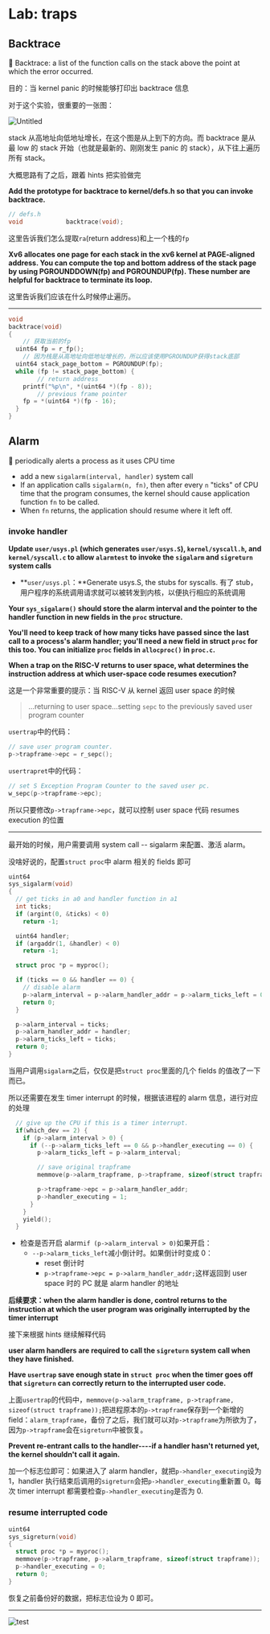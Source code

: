 # Lab: traps

## Backtrace

<aside> 📌 Backtrace: a list of the function calls on the stack above the point at which the error occurred.

</aside>

目的：当 kernel panic 的时候能够打印出 backtrace 信息

对于这个实验，很重要的一张图：

![Untitled](img/Untitled.png)

stack 从高地址向低地址增长，在这个图是从上到下的方向。而 backtrace 是从最 low 的 stack 开始（也就是最新的、刚刚发生 panic 的 stack），从下往上遍历所有 stack。

大概思路有了之后，跟着 hints 把实验做完

**Add the prototype for backtrace to kernel/defs.h so that you can invoke backtrace.**

```c
// defs.h
void            backtrace(void);
```

这里告诉我们怎么提取`ra`(return address)和上一个栈的`fp`

**Xv6 allocates one page for each stack in the xv6 kernel at PAGE-aligned address. You can compute the top and bottom address of the stack page by using PGROUNDDOWN(fp) and PGROUNDUP(fp). These number are helpful for backtrace to terminate its loop.**

这里告诉我们应该在什么时候停止遍历。

---

```c
void
backtrace(void)
{
	// 获取当前的fp
  uint64 fp = r_fp();
	// 因为栈是从高地址向低地址增长的，所以应该使用PGROUNDUP获得stack底部
  uint64 stack_page_bottom = PGROUNDUP(fp);
  while (fp != stack_page_bottom) {
		// return address
    printf("%p\n", *(uint64 *)(fp - 8));
		// previous frame pointer
    fp = *(uint64 *)(fp - 16);
  }
}
```

## Alarm

<aside>
📌 periodically alerts a process as it uses CPU time

</aside>

- add a new `sigalarm(interval, handler)` system call
- If an application calls `sigalarm(n, fn)`, then after every `n` "ticks" of CPU time that the program consumes, the kernel should cause application function `fn` to be called.
- When `fn` returns, the application should resume where it left off.

### **invoke handler**

**Update `user/usys.pl` (which generates `user/usys.S`), `kernel/syscall.h`, and `kernel/syscall.c` to allow `alarmtest` to invoke the `sigalarm` and `sigreturn` system calls**

- **`user/usys.pl`：**Generate usys.S, the stubs for syscalls. 有了 stub，用户程序的系统调用请求就可以被转发到内核，以便执行相应的系统调用

**Your `sys_sigalarm()` should store the alarm interval and the pointer to the handler function in new fields in the `proc` structure.**

**You'll need to keep track of how many ticks have passed since the last call to a process's alarm handler; you'll need a new field in struct `proc` for this too. You can initialize `proc` fields in `allocproc()` in `proc.c`.**

**When a trap on the RISC-V returns to user space, what determines the instruction address at which user-space code resumes execution?**

这是一个非常重要的提示：当 RISC-V 从 kernel 返回 user space 的时候

> …returning to user space…setting `sepc` to the previously saved user program counter

`usertrap`中的代码：

```c
// save user program counter.
p->trapframe->epc = r_sepc();
```

`usertrapret`中的代码：

```c
// set S Exception Program Counter to the saved user pc.
w_sepc(p->trapframe->epc);
```

所以只要修改`p->trapframe->epc`，就可以控制 user space 代码 resumes execution 的位置

---

最开始的时候，用户需要调用 system call -- sigalarm 来配置、激活 alarm。

没啥好说的，配置`struct proc`中 alarm 相关的 fields 即可

```c title="sysproc.c, sys_sigalarm"
uint64
sys_sigalarm(void)
{
  // get ticks in a0 and handler function in a1
  int ticks;
  if (argint(0, &ticks) < 0)
    return -1;

  uint64 handler;
  if (argaddr(1, &handler) < 0)
    return -1;

  struct proc *p = myproc();

  if (ticks == 0 && handler == 0) {
    // disable alarm
    p->alarm_interval = p->alarm_handler_addr = p->alarm_ticks_left = 0;
    return 0;
  }

  p->alarm_interval = ticks;
  p->alarm_handler_addr = handler;
  p->alarm_ticks_left = ticks;
  return 0;
}
```

当用户调用`sigalarm`之后，仅仅是把`struct proc`里面的几个 fields 的值改了一下而已。

所以还需要在发生 timer interrupt 的时候，根据该进程的 alarm 信息，进行对应的处理

```c title="kernel/trap.c, usertrap"
  // give up the CPU if this is a timer interrupt.
  if(which_dev == 2) {
    if (p->alarm_interval > 0) {
      if (--p->alarm_ticks_left == 0 && p->handler_executing == 0) {
        p->alarm_ticks_left = p->alarm_interval;

        // save original trapframe
        memmove(p->alarm_trapframe, p->trapframe, sizeof(struct trapframe));

        p->trapframe->epc = p->alarm_handler_addr;
        p->handler_executing = 1;
      }
    }
    yield();
  }
```

- 检查是否开启 alarm`if (p->alarm_interval > 0)`如果开启：
  - `--p->alarm_ticks_left`减小倒计时。如果倒计时变成 0：
    - reset 倒计时
    - `p->trapframe->epc = p->alarm_handler_addr;`这样返回到 user space 时的 PC 就是 alarm handler 的地址

**后续要求：when the alarm handler is done, control returns to the instruction at which the user program was originally interrupted by the timer interrupt**

接下来根据 hints 继续解释代码

**user alarm handlers are required to call the `sigreturn` system call when they have finished.**

**Have `usertrap` save enough state in `struct proc` when the timer goes off that `sigreturn` can correctly return to the interrupted user code.**

上面`usertrap`的代码中，`memmove(p->alarm_trapframe, p->trapframe, sizeof(struct trapframe));`把进程原本的`p->trapframe`保存到一个新增的 field：`alarm_trapframe`，备份了之后，我们就可以对`p->trapframe`为所欲为了，因为`p->trapframe`会在`sigreturn`中被恢复。

**Prevent re-entrant calls to the handler----if a handler hasn't returned yet, the kernel shouldn't call it again.**

加一个标志位即可：如果进入了 alarm handler，就把`p->handler_executing`设为 1，handler 执行结束后调用的`sigreturn`会把`p->handler_executing`重新置 0。每次 timer interrupt 都需要检查`p->handler_executing`是否为 0.

### resume interrupted code

```c
uint64
sys_sigreturn(void)
{
  struct proc *p = myproc();
  memmove(p->trapframe, p->alarm_trapframe, sizeof(struct trapframe));
  p->handler_executing = 0;
  return 0;
}
```

恢复之前备份好的数据，把标志位设为 0 即可。

---

![test](img/trap-res.png)
